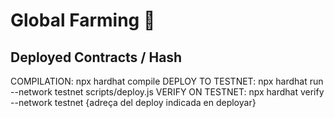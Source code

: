 # Global Farming 🥞

## Deployed Contracts / Hash

COMPILATION: npx hardhat compile
DEPLOY TO TESTNET: npx hardhat run --network testnet scripts/deploy.js
VERIFY ON TESTNET: npx hardhat verify --network testnet {adreça del deploy indicada en deployar}
